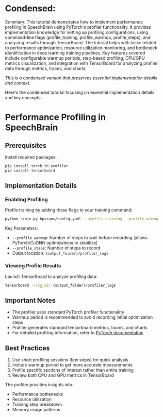 # Condensed: <!-- This cell is automatically updated by tools/tutorial-cell-updater.py -->

Summary: This tutorial demonstrates how to implement performance profiling in SpeechBrain using PyTorch's profiler functionality. It provides implementation knowledge for setting up profiling configurations, using command-line flags (profile_training, profile_warmup, profile_steps), and analyzing results through TensorBoard. The tutorial helps with tasks related to performance optimization, resource utilization monitoring, and bottleneck identification in deep learning training pipelines. Key features covered include configurable warmup periods, step-based profiling, CPU/GPU metrics visualization, and integration with TensorBoard for analyzing profiler data through metrics, traces, and charts.

*This is a condensed version that preserves essential implementation details and context.*

Here's the condensed tutorial focusing on essential implementation details and key concepts:

# Performance Profiling in SpeechBrain

## Prerequisites
Install required packages:
```bash
pip install torch_tb_profiler
pip install tensorboard
```

## Implementation Details

### Enabling Profiling
Profile training by adding these flags to your training command:
```bash
python train.py hparams/config.yaml --profile_training --profile_warmup 10 --profile_steps 5
```

Key Parameters:
- `--profile_warmup`: Number of steps to wait before recording (allows PyTorch/CuDNN optimizations to stabilize)
- `--profile_steps`: Number of steps to record
- Output location: `{output_folder}/profiler_logs`

### Viewing Profile Results
Launch TensorBoard to analyze profiling data:
```bash
tensorboard --log_dir {output_folder}/profiler_logs
```

## Important Notes
- The profiler uses standard PyTorch profiler functionality
- Warmup period is recommended to avoid recording initial optimization steps
- Profiler generates standard tensorboard metrics, traces, and charts
- For detailed profiling information, refer to [PyTorch documentation](https://pytorch.org/tutorials/recipes/recipes/profiler_recipe.html)

## Best Practices
1. Use short profiling sessions (few steps) for quick analysis
2. Include warmup period to get more accurate measurements
3. Profile specific sections of interest rather than entire training
4. Review both CPU and GPU metrics in TensorBoard

The profiler provides insights into:
- Performance bottlenecks
- Resource utilization
- Training step breakdown
- Memory usage patterns